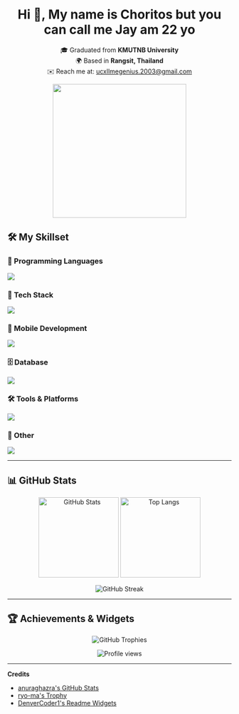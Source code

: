 <h1 align="center"> Hi 👋, My name is Choritos but you can call me Jay am 22 yo </h1>

<p align="center">
  🎓 Graduated from <b>KMUTNB University</b> <br>
  🌍 Based in <b>Rangsit, Thailand</b> <br>
  ✉️ Reach me at: <a href="mailto:ucxllmegenius.2003@gmail.com">ucxllmegenius.2003@gmail.com</a>
</p>
<div align="center">
 <img src="https://user-images.githubusercontent.com/74038190/216644507-4f06ea29-bf55-4356-aac0-d42751461a9d.gif" width="300">

</div>


## 🛠️ My Skillset

### 📝 Programming Languages
<img src="https://go-skill-icons.vercel.app/api/icons?i=py,java,php,cpp,lua,dart,html,css,js,ts&perline=5" />

### 🎨 Tech Stack
<img src="https://go-skill-icons.vercel.app/api/icons?i=react,nextjs,tailwind,materialui,shadcn,vuejs,nuxtjs,express,fastapi,flask&perline=5" />



### 📱 Mobile Development
<img src="https://skillicons.dev/icons?i=flutter,dart" />

### 🗄️ Database
<img src="https://go-skill-icons.vercel.app/api/icons?i=mysql,mongodb,postgresql,prisma,supabase" />

### 🛠️ Tools & Platforms
<img src="https://go-skill-icons.vercel.app/api/icons?i=git,github,postman,vscode,vercel,docker,linux,figma,vite,notion,railway,virtualbox,visualstudio,vitest&perline=5" />

### 🤖 Other
<img src="https://skillicons.dev/icons?i=arduino,selenium,opencv,pytorch,qt" />

---

## 📊 GitHub Stats

<p align="center">
  <img src="https://github-readme-stats.vercel.app/api?username=JohnEleanor&show_icons=true&theme=radical" alt="GitHub Stats" height="180"/>
  <img src="https://github-readme-stats.vercel.app/api/top-langs?username=JohnEleanor&layout=compact&theme=radical" alt="Top Langs" height="180"/>
</p>

<p align="center">
  <img src="https://github-readme-streak-stats.herokuapp.com?user=JohnEleanor&theme=radical" alt="GitHub Streak"/>
</p>

---

## 🏆 Achievements & Widgets

<p align="center">
  <img src="https://github-profile-trophy.vercel.app/?username=JohnEleanor&theme=radical&no-frame=true&row=1&column=6" alt="GitHub Trophies"/>
</p>

<p align="center">
  <img src="https://komarev.com/ghpvc/?username=JohnEleanor&color=ff69b4&style=for-the-badge" alt="Profile views"/>
</p>





---

**Credits**  
- [anuraghazra's GitHub Stats](https://github.com/anuraghazra/github-readme-stats)  
- [ryo-ma's Trophy](https://github.com/ryo-ma/github-profile-trophy)  
- [DenverCoder1's Readme Widgets](https://github.com/DenverCoder1)  

